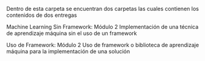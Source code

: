 Dentro de esta carpeta se encuentran dos carpetas las cuales contienen los contenidos de dos entregas

Machine Learning Sin Framework:  Módulo 2 Implementación de una técnica de aprendizaje máquina sin el uso de un framework

Uso de Framework: Módulo 2 Uso de framework o biblioteca de aprendizaje máquina para la implementación de una solución
